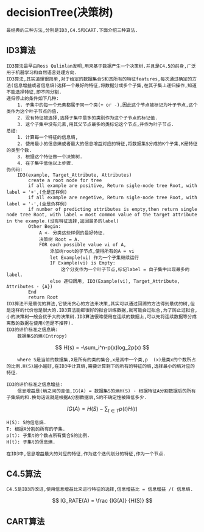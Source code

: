 # decisionTree(决策树)
    最经典的三种方法,分别是ID3,C4.5和CART.下面介绍三种算法.
## ID3算法
    ID3算法最早由Ross Qulinlan发明,用来基于数据产生一个决策树.并且是C4.5的前身,广泛用于机器学习和自然语言处理方向. 
    ID3算法,其实道理很简单,对于给定的数据集合S和其所有的特征features,每次通过确定的方法(信息增益或者信息熵)选择一个最好的特征,将数据分成多个子集,在其子集上递归操作,知道不能选择特征,即不同分割.
    递归停止的条件如下几种:
        1. 子集中的每一个元素都属于同一个类(+ or -),因此这个节点被标记为叶子节点,这个类作为这个叶子节点的值.
        2. 没有特征被选择,选择子集中最多的类别作为这个子节点的标记值.
        3. 这个子集中没有元素,用其父节点最多的类标记这个节点,并作为叶子节点.
    总结:
        1. 计算每一个特征的信息熵,
        2. 使用最小的信息熵或者最大的信息增益对应的特征,将数据集S分成的K个子集,K是特征的类型个数.
        3. 根据这个特征做一个决策树.
        4. 在子集中低估以上步骤.
    伪代码:
        ID3(example, Target_Attribute, Attributes)
            create a root node for tree
            if all example are positive, Return sigle-node tree Root, with label = '+',(全是正样例)
            if all example are negetive, Return sigle-node tree Root, with label = '-',(全是负样例)
            if number of predicting attributes is empty,then return single node tree Root, with label = most common value of the target attribute in the example.(没有特征选择,返回最多的label)
            Other Begin:
                A <- 分类这些样例的最好特征.
                决策树 Root = A.
                FOR each possible value vi of A,
                    添加树root的子节点,使得所有的A = vi
                    let Example(vi) 作为一个子集继续运行
                    IF Example(vi) is Empty:
                        这个分支作为一个叶子节点,标记label = 自子集中出现最多的label.
                    else 递归调用, ID3(Example(vi), Target_Attribute, Attributes - {A})
            End
            return Root
    ID3算法不是最优的算法,它使用贪心的方法来决策,其实可以通过回溯的方法得到最优的树,但是这样的代价也是很大的.ID3算法能都很好的拟合训练数据,就可能会过拟合,为了防止过拟合,小的决策树一般会优于大的决策树.ID3算法很难使用在连续的数据上,可以先将连续数据等分成离散的数据在使用(但是不推荐).
    ID3的评价标准之信息熵:
        数据集S的熵(Entropy) 
$$ H(s) =  -\sum_i^n-p(x)log_2p(x) $$

        where S是当前的数据集,X是所有的类的集合,x是其中一个类,p  (x)是类x的个数所占的比例.H(S)越小越好,在ID3中计算熵,需要计算剩下的所有的特征的熵,选择最小的熵对应的特征.

    ID3的评价标准之信息增益:
        信息增益是(熵之间的差值,IG(A) = 数据集S的熵H(S) - 根据特征A分割数据后的所有子集熵的和.换句话说就是根据A分割数据后,S的不确定性被降低多少.
$$ IG(A) = H(S) - \sum_{t \in T}p(t)H(t) $$

    H(S): S的信息熵.
    T: 根据A分割的所有的子集.
    p(t): 子集t的个数占所有集合S的比例.
    H(t): 子集t的信息熵.

    在ID3中,信息增益最大的对应的特征,作为这个迭代划分的特征,作为一个节点.

## C4.5算法
    C4.5是ID3的改进,使用信息增益比来进行特征的选择,信息增益比 = 信息增益 /( 信息熵.

$$ IG_RATE(A) = \frac {IG(A)} {H(S)} $$

## CART算法
